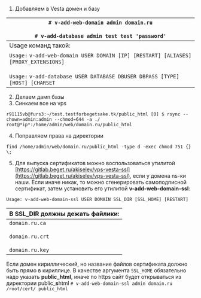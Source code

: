 
1. Добавляем в Vesta домен и базу

| `# v-add-web-domain admin domain.ru`<br><br>`# v-add-database admin test test 'password'`                                                                               |
| ----------------------------------------------------------------------------------------------------------------------------------------------------------------------- |
| Usage команд такой:                                                                                                                                                     |
| `Usage:` `v-add-web-domain USER DOMAIN [IP] [RESTART] [ALIASES] [PROXY_EXTENSIONS]`<br><br>`Usage:` `v-add-database USER DATABASE DBUSER DBPASS [TYPE] [HOST] [CHARSET` |

2.  Делаем дамп базы
3. Синкаем все на vps
```
r91115vb@furs3:~/test.testforbegetsake.tk/public_html [0] $ rsync --chown=admin:admin --chmod=644 -a ./ root@*ip*:/home/admin/web/domain.ru/public_html
```

4. Поправляем права на директории
```
find /home/admin/web/domain.ru/public_html -type d -exec chmod 751 {} \;
```

5. Для выпуска сертификатов можно воспользоваться утилитой [https://gitlab.beget.ru/akiselev/vps-vesta-ssl](https://gitlab.beget.ru/akiselev/vps-vesta-ssl), если у домена ns-ки наши. Если иначе никак, то можно сгенерировать самоподписной сертификат, затем установить его утилитой **v-add-web-domain-ssl**:
```
Usage: v-add-web-domain-ssl USER DOMAIN SSL_DIR [SSL_HOME] [RESTART]
```

| В **SSL_DIR** должны дежать файлики:                         |
| ------------------------------------------------------------ |
| `domain.ru.ca`<br><br>`domain.ru.crt`<br><br>`domain.ru.key` |

Если домен кириллический, но название файлов сертификата должно быть прямо в кириллице. В качестве аргумента `SSL_HOME` обязательно надо указать **public_html**, иначе по https сайт будет открываться из директории public_**s**html
`# v-add-web-domain-ssl admin domain.ru /root/cert/ public_html`
